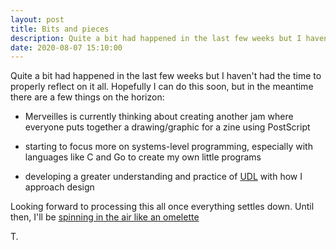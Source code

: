 ```yaml
---
layout: post
title: Bits and pieces
description: Quite a bit had happened in the last few weeks but I haven't had the time to properly reflect on it all
date: 2020-08-07 15:10:00
---
```


Quite a bit had happened in the last few weeks but I haven't had the time to properly reflect on it all. Hopefully I can do this soon, but in the meantime there are a few things on the horizon:

<!--more-->

- Merveilles is currently thinking about creating another jam where everyone puts together a drawing/graphic for a zine using PostScript

- starting to focus more on systems-level programming, especially with languages like C and Go to create my own little programs

- developing a greater understanding and practice of [UDL](http://www.cast.org/our-work/about-udl.html) with how I approach design

Looking forward to processing this all once everything settles down. Until then, I'll be [spinning in the air like an omelette](https://www.are.na/block/7993243)

T.